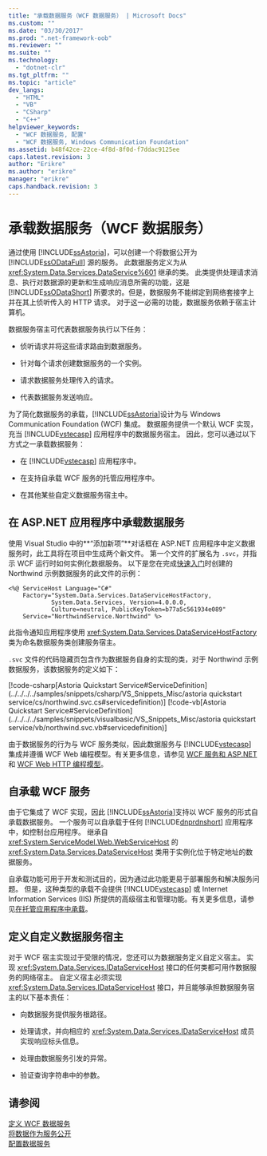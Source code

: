 ```yaml
---
title: "承载数据服务（WCF 数据服务） | Microsoft Docs"
ms.custom: ""
ms.date: "03/30/2017"
ms.prod: ".net-framework-oob"
ms.reviewer: ""
ms.suite: ""
ms.technology: 
  - "dotnet-clr"
ms.tgt_pltfrm: ""
ms.topic: "article"
dev_langs: 
  - "HTML"
  - "VB"
  - "CSharp"
  - "C++"
helpviewer_keywords: 
  - "WCF 数据服务, 配置"
  - "WCF 数据服务, Windows Communication Foundation"
ms.assetid: b48f42ce-22ce-4f8d-8f0d-f7ddac9125ee
caps.latest.revision: 3
author: "Erikre"
ms.author: "erikre"
manager: "erikre"
caps.handback.revision: 3
---
```

# 承载数据服务（WCF 数据服务）
通过使用 [!INCLUDE[ssAstoria](../../../../includes/ssastoria-md.md)]，可以创建一个将数据公开为[!INCLUDE[ssODataFull](../../../../includes/ssodatafull-md.md)] 源的服务。  此数据服务定义为从 <xref:System.Data.Services.DataService%601> 继承的类。  此类提供处理请求消息、执行对数据源的更新和生成响应消息所需的功能，这是 [!INCLUDE[ssODataShort](../../../../includes/ssodatashort-md.md)] 所要求的。但是，数据服务不能绑定到网络套接字上并在其上侦听传入的 HTTP 请求。  对于这一必需的功能，数据服务依赖于宿主计算机。  
  
 数据服务宿主可代表数据服务执行以下任务：  
  
-   侦听请求并将这些请求路由到数据服务。  
  
-   针对每个请求创建数据服务的一个实例。  
  
-   请求数据服务处理传入的请求。  
  
-   代表数据服务发送响应。  
  
 为了简化数据服务的承载，[!INCLUDE[ssAstoria](../../../../includes/ssastoria-md.md)]设计为与 Windows Communication Foundation \(WCF\) 集成。  数据服务提供一个默认 WCF 实现，充当 [!INCLUDE[vstecasp](../../../../includes/vstecasp-md.md)] 应用程序中的数据服务宿主。  因此，您可以通过以下方式之一承载数据服务：  
  
-   在 [!INCLUDE[vstecasp](../../../../includes/vstecasp-md.md)] 应用程序中。  
  
-   在支持自承载 WCF 服务的托管应用程序中。  
  
-   在其他某些自定义数据服务宿主中。  
  
## 在 ASP.NET 应用程序中承载数据服务  
 使用 Visual Studio 中的**“添加新项”**对话框在 ASP.NET 应用程序中定义数据服务时，此工具将在项目中生成两个新文件。  第一个文件的扩展名为 `.svc`，并指示 WCF 运行时如何实例化数据服务。  以下是您在完成[快速入门](../../../../docs/framework/data/wcf/quickstart-wcf-data-services.md)时创建的 Northwind 示例数据服务的此文件的示例：  
  
```  
<%@ ServiceHost Language="C#"   
    Factory="System.Data.Services.DataServiceHostFactory,   
            System.Data.Services, Version=4.0.0.0,   
            Culture=neutral, PublicKeyToken=b77a5c561934e089"   
    Service="NorthwindService.Northwind" %>   
```  
  
 此指令通知应用程序使用 <xref:System.Data.Services.DataServiceHostFactory> 类为命名数据服务类创建服务宿主。  
  
 `.svc` 文件的代码隐藏页包含作为数据服务自身的实现的类，对于 Northwind 示例数据服务，该数据服务的定义如下：  
  
 [!code-csharp[Astoria Quickstart Service#ServiceDefinition](../../../../samples/snippets/csharp/VS_Snippets_Misc/astoria quickstart service/cs/northwind.svc.cs#servicedefinition)]
 [!code-vb[Astoria Quickstart Service#ServiceDefinition](../../../../samples/snippets/visualbasic/VS_Snippets_Misc/astoria quickstart service/vb/northwind.svc.vb#servicedefinition)]  
  
 由于数据服务的行为与 WCF 服务类似，因此数据服务与 [!INCLUDE[vstecasp](../../../../includes/vstecasp-md.md)] 集成并遵循 WCF Web 编程模型。有关更多信息，请参见 [WCF 服务和 ASP.NET](../../../../docs/framework/wcf/feature-details/wcf-services-and-aspnet.md) 和 [WCF Web HTTP 编程模型](../../../../docs/framework/wcf/feature-details/wcf-web-http-programming-model.md)。  
  
## 自承载 WCF 服务  
 由于它集成了 WCF 实现，因此 [!INCLUDE[ssAstoria](../../../../includes/ssastoria-md.md)]支持以 WCF 服务的形式自承载数据服务。  一个服务可以自承载于任何 [!INCLUDE[dnprdnshort](../../../../includes/dnprdnshort-md.md)] 应用程序中，如控制台应用程序。  继承自 <xref:System.ServiceModel.Web.WebServiceHost> 的 <xref:System.Data.Services.DataServiceHost> 类用于实例化位于特定地址的数据服务。  
  
 自承载功能可用于开发和测试目的，因为通过此功能更易于部署服务和解决服务问题。  但是，这种类型的承载不会提供 [!INCLUDE[vstecasp](../../../../includes/vstecasp-md.md)] 或 Internet Information Services \(IIS\) 所提供的高级宿主和管理功能。有关更多信息，请参见[在托管应用程序中承载](../../../../docs/framework/wcf/feature-details/hosting-in-a-managed-application.md)。  
  
## 定义自定义数据服务宿主  
 对于 WCF 宿主实现过于受限的情况，您还可以为数据服务定义自定义宿主。  实现 <xref:System.Data.Services.IDataServiceHost> 接口的任何类都可用作数据服务的网络宿主。  自定义宿主必须实现 <xref:System.Data.Services.IDataServiceHost> 接口，并且能够承担数据服务宿主的以下基本责任：  
  
-   向数据服务提供服务根路径。  
  
-   处理请求，并向相应的 <xref:System.Data.Services.IDataServiceHost> 成员实现响应标头信息。  
  
-   处理由数据服务引发的异常。  
  
-   验证查询字符串中的参数。  
  
## 请参阅  
 [定义 WCF 数据服务](../../../../docs/framework/data/wcf/defining-wcf-data-services.md)   
 [将数据作为服务公开](../../../../docs/framework/data/wcf/exposing-your-data-as-a-service-wcf-data-services.md)   
 [配置数据服务](../../../../docs/framework/data/wcf/configuring-the-data-service-wcf-data-services.md)